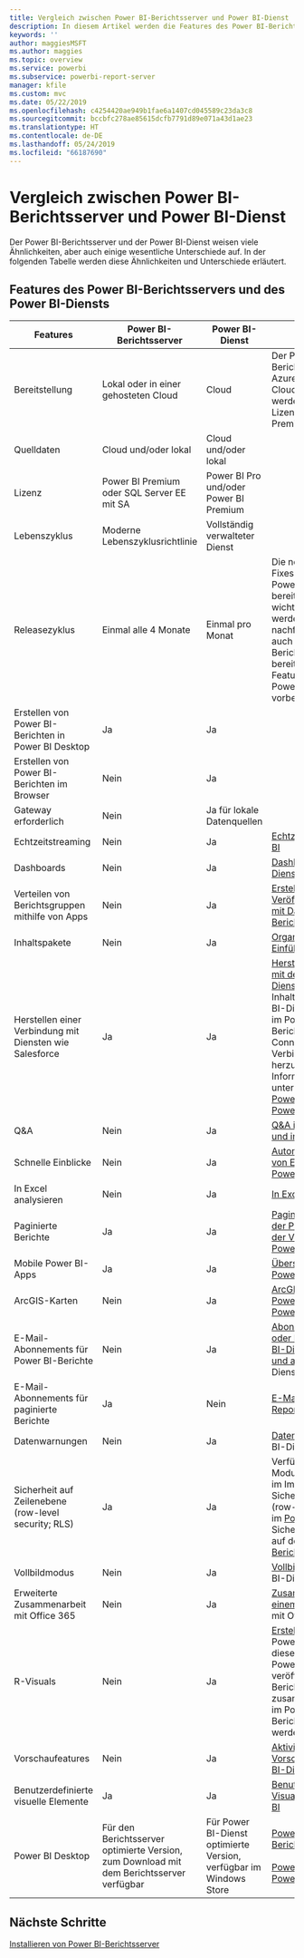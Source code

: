 ```yaml
---
title: Vergleich zwischen Power BI-Berichtsserver und Power BI-Dienst
description: In diesem Artikel werden die Features des Power BI-Berichtsservers und des Power BI-Diensts miteinander verglichen.
keywords: ''
author: maggiesMSFT
ms.author: maggies
ms.topic: overview
ms.service: powerbi
ms.subservice: powerbi-report-server
manager: kfile
ms.custom: mvc
ms.date: 05/22/2019
ms.openlocfilehash: c4254420ae949b1fae6a1407cd045589c23da3c8
ms.sourcegitcommit: bccbfc278ae85615dcfb7791d89e071a43d1ae23
ms.translationtype: HT
ms.contentlocale: de-DE
ms.lasthandoff: 05/24/2019
ms.locfileid: "66187690"
---
```

# <a name="comparing-power-bi-report-server-and-the-power-bi-service"></a>Vergleich zwischen Power BI-Berichtsserver und Power BI-Dienst

Der Power BI-Berichtsserver und der Power BI-Dienst weisen viele Ähnlichkeiten, aber auch einige wesentliche Unterschiede auf. In der folgenden Tabelle werden diese Ähnlichkeiten und Unterschiede erläutert.

## <a name="features-of-power-bi-report-server-and-the-power-bi-service"></a>Features des Power BI-Berichtsservers und des Power BI-Diensts

| Features | Power BI-Berichtsserver | Power BI-Dienst | Hinweise |
|---------|---------|---------|---------|
| Bereitstellung | Lokal oder in einer gehosteten Cloud | Cloud | Der Power BI-Berichtsserver kann auf Azure-VMs (gehostete Cloud) bereitgestellt werden, wenn die Lizenzierung über Power BI Premium erfolgt. |
| Quelldaten | Cloud und/oder lokal | Cloud und/oder lokal |  |
| Lizenz | Power BI Premium oder SQL Server EE mit SA | Power BI Pro und/oder Power BI Premium | |  
| Lebenszyklus | Moderne Lebenszyklusrichtlinie | Vollständig verwalteter Dienst |  |
| Releasezyklus | Einmal alle 4 Monate | Einmal pro Monat | Die neuesten Features und Fixes werden zuerst im Power BI-Dienst bereitgestellt. Die meisten wichtigen Funktionen werden in den nachfolgenden Releases auch im Power BI-Berichtsserver bereitgestellt. Einige Features bleiben dem Power BI-Dienst vorbehalten. |
| Erstellen von Power BI-Berichten in Power BI Desktop | Ja | Ja |  |
| Erstellen von Power BI-Berichten im Browser | Nein | Ja |  |
| Gateway erforderlich | Nein | Ja für lokale Datenquellen |  |
| Echtzeitstreaming | Nein | Ja | [Echtzeitstreaming in Power BI](../service-real-time-streaming.md) |
| Dashboards | Nein | Ja | [Dashboards im Power BI-Dienst](../consumer/end-user-dashboards.md) |
| Verteilen von Berichtsgruppen mithilfe von Apps | Nein | Ja | [Erstellen und Veröffentlichen von Apps mit Dashboards und Berichten](../service-create-distribute-apps.md) |
| Inhaltspakete | Nein | Ja | [Organisationsinhaltspakete: Einführung](../service-organizational-content-pack-introduction.md) |
| Herstellen einer Verbindung mit Diensten wie Salesforce | Ja | Ja | [Herstellen eine Verbindung mit den verwendeten Diensten](../service-connect-to-services.md) mithilfe von Inhaltspaketen im Power BI-Dienst. Verwenden Sie im Power BI-Berichtsserver Certified Connectors, um eine Verbindung mit Diensten herzustellen. Weitere Informationen finden Sie unter [Datenquellen für Power BI-Berichte in Power BI-Berichtsserver](data-sources.md). |
| Q&A | Nein | Ja | [Q&A im Power BI-Dienst und in Power BI Desktop](../power-bi-tutorial-q-and-a.md) 
| Schnelle Einblicke | Nein | Ja | [Automatisches Erstellen von Einblicken in Daten mit Power BI](../consumer/end-user-insights.md) |
| In Excel analysieren | Nein | Ja | [In Excel analysieren](../service-analyze-in-excel.md) 
| Paginierte Berichte | Ja | Ja | [Paginierte Berichte sind mit der Premium-Kapazität in der Vorschauversion im Power BI-Dienst verfügbar](../paginated-reports-report-builder-power-bi.md) |
| Mobile Power BI-Apps | Ja | Ja | [Übersicht über mobile Power BI-Apps](../consumer/mobile/mobile-apps-for-mobile-devices.md) |
| ArcGIS-Karten | Nein | Ja | [ArcGIS Maps von ESRI im Power BI-Dienst und in Power BI Desktop](../visuals/power-bi-visualization-arcgis.md) |
| E-Mail-Abonnements für Power BI-Berichte | Nein | Ja | [Abonnieren eines Berichts oder Dashboards im Power BI-Dienst für sich selbst und andere](../service-report-subscribe.md) im Power BI-Dienst |
| E-Mail-Abonnements für paginierte Berichte | Ja | Nein | [E-Mail-Übermittlung in Reporting Services](https://docs.microsoft.com/sql/reporting-services/subscriptions/e-mail-delivery-in-reporting-services)  |
| Datenwarnungen | Nein | Ja | [Datenwarnungen](../service-set-data-alerts.md) im Power BI-Dienst
| Sicherheit auf Zeilenebene (row-level security; RLS) | Ja | Ja | Verfügbar im DirectQuery-Modus (Datenquelle) und im Importmodus <br>Sicherheit auf Zeilenebene (row-level security; RLS) im [Power BI-Dienst](../service-admin-rls.md) <br>Sicherheit auf Zeilenebene auf dem [Power BI-Berichtsserver](row-level-security-report-server.md) |
| Vollbildmodus | Nein | Ja | [Vollbildmodus](../consumer/end-user-focus.md) im Power BI-Dienst |
| Erweiterte Zusammenarbeit mit Office 365 | Nein | Ja | [Zusammenarbeiten in einem App-Arbeitsbereich ](../service-collaborate-power-bi-workspace.md) mit Office 365 |
| R-Visuals | Nein | Ja | [Erstellen von R-Visuals](../desktop-r-visuals.md) in Power BI Desktop, um diese anschließend im Power BI-Dienst zu veröffentlichen. Power BI-Berichte können nicht zusammen mit R-Visuals im Power BI-Berichtsserver gespeichert werden.  |
| Vorschaufeatures | Nein | Ja | [Aktivieren von Vorschaufeatures im Power BI-Dienst](../consumer/end-user-preview-features.md) |
| Benutzerdefinierte visuelle Elemente | Ja | Ja | [Benutzerdefinierte Visualisierungen in Power BI](../power-bi-custom-visuals.md) |
| Power BI Desktop | Für den Berichtsserver optimierte Version, zum Download mit dem Berichtsserver verfügbar | Für Power BI-Dienst optimierte Version, verfügbar im Windows Store | [Power BI Desktop für den Berichtsserver](https://powerbi.microsoft.com/report-server/) <br><br> [Power BI Desktop für den Power BI-Dienst](http://aka.ms/pbidesktopstore) |

## <a name="next-steps"></a>Nächste Schritte

[Installieren von Power BI-Berichtsserver](install-report-server.md)  